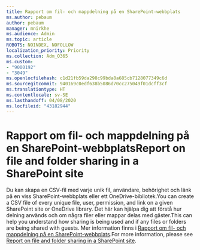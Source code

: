 ```yaml
---
title: Rapport om fil- och mappdelning på en SharePoint-webbplats
ms.author: pebaum
author: pebaum
manager: mnirkhe
ms.audience: Admin
ms.topic: article
ROBOTS: NOINDEX, NOFOLLOW
localization_priority: Priority
ms.collection: Adm_O365
ms.custom:
- "9000192"
- "3049"
ms.openlocfilehash: c1d21fb59da298c99bda8a685cb7128077349c6d
ms.sourcegitcommit: 940169c0edf638b5086d70cc275049f01dcff3cf
ms.translationtype: HT
ms.contentlocale: sv-SE
ms.lasthandoff: 04/08/2020
ms.locfileid: "43182944"
---
```

# <a name="report-on-file-and-folder-sharing-in-a-sharepoint-site"></a><span data-ttu-id="b3659-102">Rapport om fil- och mappdelning på en SharePoint-webbplats</span><span class="sxs-lookup"><span data-stu-id="b3659-102">Report on file and folder sharing in a SharePoint site</span></span>

<span data-ttu-id="b3659-103">Du kan skapa en CSV-fil med varje unik fil, användare, behörighet och länk på en viss SharePoint-webbplats eller ett OneDrive-bibliotek.</span><span class="sxs-lookup"><span data-stu-id="b3659-103">You can create a CSV file of every unique file, user, permission, and link on a given SharePoint site or OneDrive library.</span></span> <span data-ttu-id="b3659-104">Det här kan hjälpa dig att förstå hur delning används och om några filer eller mappar delas med gäster.</span><span class="sxs-lookup"><span data-stu-id="b3659-104">This can help you understand how sharing is being used and if any files or folders are being shared with guests.</span></span> <span data-ttu-id="b3659-105">Mer information finns i [Rapport om fil- och mappdelning på en SharePoint-webbplats](https://docs.microsoft.com/sharepoint/sharing-reports).</span><span class="sxs-lookup"><span data-stu-id="b3659-105">For more information, please see [Report on file and folder sharing in a SharePoint site](https://docs.microsoft.com/sharepoint/sharing-reports).</span></span>
